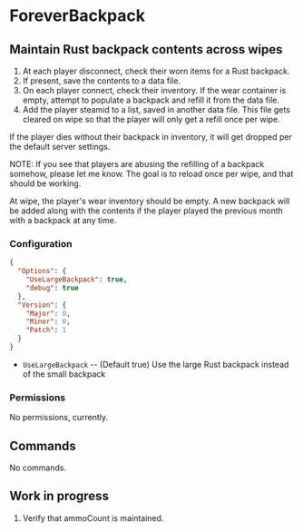 # ForeverBackpack
## Maintain Rust backpack contents across wipes

1. At each player disconnect, check their worn items for a Rust backpack.
2. If present, save the contents to a data file.
3. On each player connect, check their inventory.  If the wear container is empty, attempt to populate a backpack and refill it from the data file.
4. Add the player steamid to a list, saved in another data file.  This file gets cleared on wipe so that the player will only get a refill once per wipe.

If the player dies without their backpack in inventory, it will get dropped per the default server settings.

NOTE: If you see that players are abusing the refilling of a backpack somehow, please let me know.  The goal is to reload once per wipe, and that should be working.

At wipe, the player's wear inventory should be empty.  A new backpack will be added along with the contents if the player played the previous month with a backpack at any time.

### Configuration
```json
{
  "Options": {
    "UseLargeBackpack": true,
    "debug": true
  },
  "Version": {
    "Major": 0,
    "Minor": 0,
    "Patch": 1
  }
}
```

- `UseLargeBackpack` -- (Default true) Use the large Rust backpack instead of the small backpack

### Permissions

No permissions, currently.

## Commands

No commands.

## Work in progress

1. Verify that ammoCount is maintained.

